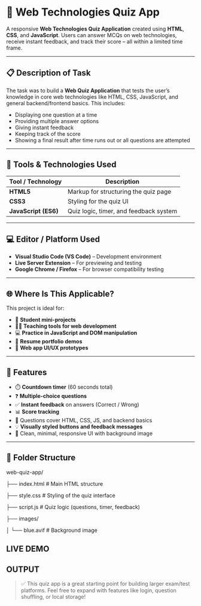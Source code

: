 # 🧠 Web Technologies Quiz App

A responsive **Web Technologies Quiz Application** created using **HTML**, **CSS**, and **JavaScript**. Users can answer MCQs on web technologies, receive instant feedback, and track their score – all within a limited time frame.

---

## 📋 Description of Task

The task was to build a **Web Quiz Application** that tests the user’s knowledge in core web technologies like HTML, CSS, JavaScript, and general backend/frontend basics. This includes:

- Displaying one question at a time
- Providing multiple answer options
- Giving instant feedback
- Keeping track of the score
- Showing a final result after time runs out or all questions are attempted

---

## 🧰 Tools & Technologies Used

| Tool / Technology | Description                          |
|------------------|--------------------------------------|
| **HTML5**         | Markup for structuring the quiz page |
| **CSS3**          | Styling for the quiz UI              |
| **JavaScript (ES6)** | Quiz logic, timer, and feedback system |

---

## 💻 Editor / Platform Used

- **Visual Studio Code (VS Code)** – Development environment
- **Live Server Extension** – For previewing and testing
- **Google Chrome / Firefox** – For browser compatibility testing

---

## 🌐 Where Is This Applicable?

This project is ideal for:

- 🏫 **Student mini-projects**
- 🧑‍🏫 **Teaching tools for web development**
- 💻 **Practice in JavaScript and DOM manipulation**
- 📄 **Resume portfolio demos**
- 🧪 **Web app UI/UX prototypes**

---

## 🌟 Features

- ⏱️ **Countdown timer** (60 seconds total)
- ❓ **Multiple-choice questions**
- ✅ **Instant feedback** on answers (Correct / Wrong)
- 📊 **Score tracking**
- 🧠 Questions cover HTML, CSS, JS, and backend basics
- 💡 **Visually styled buttons and feedback messages**
- 🎨 Clean, minimal, responsive UI with background image

---

## 📁 Folder Structure

web-quiz-app/

├── index.html # Main HTML structure

├── style.css # Styling of the quiz interface

├── script.js # Quiz logic (questions, timer, feedback)

├── images/

│ └── blue.avif # Background image

## LIVE DEMO

## OUTPUT


> ✅ This quiz app is a great starting point for building larger exam/test platforms. Feel free to expand with features like login, question shuffling, or local storage!
